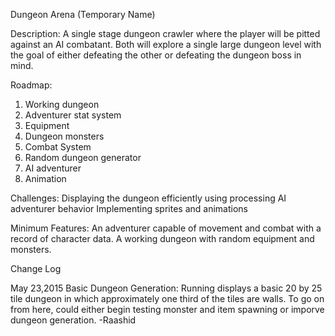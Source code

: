Dungeon Arena
(Temporary Name)

Description:
A single stage dungeon crawler where the player will be pitted against an AI combatant. Both will explore a single large dungeon level with the goal of either defeating the other or defeating the dungeon boss in mind.

Roadmap:
1. Working dungeon
2. Adventurer stat system
3. Equipment
4. Dungeon monsters
5. Combat System
6. Random dungeon generator
7. AI adventurer
8. Animation

Challenges:
Displaying the dungeon efficiently using processing
AI adventurer behavior
Implementing sprites and animations

Minimum Features:
An adventurer capable of movement and combat with a record of character data.
A working dungeon with random equipment and monsters.

Change Log

May 23,2015
  Basic Dungeon Generation: Running displays a basic 20 by 25 tile dungeon in which approximately one third of the tiles are walls. To go on from here, could either begin testing monster and item spawning or imporve dungeon generation.  -Raashid

